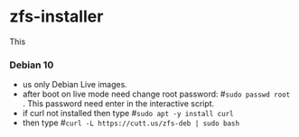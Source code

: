 # zfs-installer
This 


### Debian 10

- us only Debian Live images.
- after boot on live mode need change root password: #`sudo passwd root` . This password need enter in the interactive script.
- if curl not installed then type #`sudo apt -y install curl`
- then type #`curl -L https://cutt.us/zfs-deb | sudo bash`

